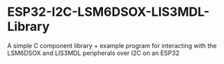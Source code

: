 # ESP32-I2C-LSM6DSOX-LIS3MDL-Library

A simple C component library + example program for interacting with the
LSM6DSOX and LIS3MDL peripherals over I2C on an ESP32
